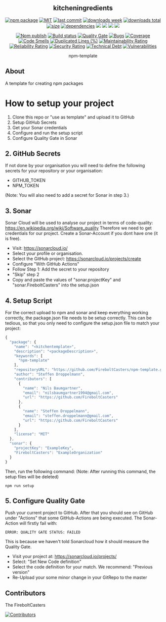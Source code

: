 <h2 align="center">
    kitcheningredients
</h2>

<p align="center">
  <a href="https://badge.fury.io/js/kitcheningredients.svg"><img src="https://badge.fury.io/js/kitcheningredients.svg" alt="npm package" /></a>
  <a href="https://img.shields.io/github/license/FireboltCasters/kitcheningredients"><img src="https://img.shields.io/github/license/FireboltCasters/kitcheningredients" alt="MIT" /></a>
  <a href="https://img.shields.io/github/last-commit/FireboltCasters/kitchentemplate?logo=git"><img src="https://img.shields.io/github/last-commit/FireboltCasters/kitchentemplate?logo=git" alt="last commit" /></a>
  <a href="https://www.npmjs.com/package/kitchentemplate"><img src="https://img.shields.io/npm/dm/kitchentemplate.svg" alt="downloads week" /></a>
  <a href="https://www.npmjs.com/package/kitchentemplate"><img src="https://img.shields.io/npm/dt/kitchentemplate.svg" alt="downloads total" /></a>
  <a href="https://github.com/FireboltCasters/kitchentemplate"><img src="https://shields.io/github/languages/code-size/FireboltCasters/kitchentemplate" alt="size" /></a>
  <a href="https://david-dm.org/FireboltCasters/kitchentemplate"><img src="https://david-dm.org/FireboltCasters/kitchentemplate/status.svg" alt="dependencies" /></a>
  <a href="https://app.fossa.com/projects/git%2Bgithub.com%2FFireboltCasters%2Fkitchentemplate?ref=badge_shield" alt="FOSSA Status"><img src="https://app.fossa.com/api/projects/git%2Bgithub.com%2FFireboltCasters%2Fkitchentemplate.svg?type=shield"/></a>
  <a href="https://github.com/google/gts" alt="Google TypeScript Style"><img src="https://img.shields.io/badge/code%20style-google-blueviolet.svg"/></a>
  <a href="https://shields.io/" alt="Google TypeScript Style"><img src="https://img.shields.io/badge/uses-TypeScript-blue.svg"/></a>
  <a href="https://github.com/marketplace/actions/lint-action"><img src="https://img.shields.io/badge/uses-Lint%20Action-blue.svg"/></a>
</p>

<p align="center">
  <a href="https://github.com/FireboltCasters/kitchentemplate/actions/workflows/npmPublish.yml"><img src="https://github.com/FireboltCasters/kitchentemplate/actions/workflows/npmPublish.yml/badge.svg" alt="Npm publish" /></a>
  <a href="https://github.com/FireboltCasters/kitchentemplate/actions/workflows/linter.yml"><img src="https://github.com/FireboltCasters/kitchentemplate/actions/workflows/linter.yml/badge.svg" alt="Build status" /></a>
  <a href="https://sonarcloud.io/dashboard?id=FireboltCasters_kitchentemplate"><img src="https://sonarcloud.io/api/project_badges/measure?project=FireboltCasters_kitchentemplate&metric=alert_status" alt="Quality Gate" /></a>
  <a href="https://sonarcloud.io/dashboard?id=FireboltCasters_kitchentemplate"><img src="https://sonarcloud.io/api/project_badges/measure?project=FireboltCasters_kitchentemplate&metric=bugs" alt="Bugs" /></a>
  <a href="https://sonarcloud.io/dashboard?id=FireboltCasters_kitchentemplate"><img src="https://sonarcloud.io/api/project_badges/measure?project=FireboltCasters_kitchentemplate&metric=coverage" alt="Coverage" /></a>
  <a href="https://sonarcloud.io/dashboard?id=FireboltCasters_kitchentemplate"><img src="https://sonarcloud.io/api/project_badges/measure?project=FireboltCasters_kitchentemplate&metric=code_smells" alt="Code Smells" /></a>
  <a href="https://sonarcloud.io/dashboard?id=FireboltCasters_kitchentemplate"><img src="https://sonarcloud.io/api/project_badges/measure?project=FireboltCasters_kitchentemplate&metric=duplicated_lines_density" alt="Duplicated Lines (%)" /></a>
  <a href="https://sonarcloud.io/dashboard?id=FireboltCasters_kitchentemplate"><img src="https://sonarcloud.io/api/project_badges/measure?project=FireboltCasters_kitchentemplate&metric=sqale_rating" alt="Maintainability Rating" /></a>
  <a href="https://sonarcloud.io/dashboard?id=FireboltCasters_kitchentemplate"><img src="https://sonarcloud.io/api/project_badges/measure?project=FireboltCasters_kitchentemplate&metric=reliability_rating" alt="Reliability Rating" /></a>
  <a href="https://sonarcloud.io/dashboard?id=FireboltCasters_kitchentemplate"><img src="https://sonarcloud.io/api/project_badges/measure?project=FireboltCasters_kitchentemplate&metric=security_rating" alt="Security Rating" /></a>
  <a href="https://sonarcloud.io/dashboard?id=FireboltCasters_kitchentemplate"><img src="https://sonarcloud.io/api/project_badges/measure?project=FireboltCasters_kitchentemplate&metric=sqale_index" alt="Technical Debt" /></a>
  <a href="https://sonarcloud.io/dashboard?id=FireboltCasters_kitchentemplate"><img src="https://sonarcloud.io/api/project_badges/measure?project=FireboltCasters_kitchentemplate&metric=vulnerabilities" alt="Vulnerabilities" /></a>
</p>

<p align="center">
    npm-template
</p>

## About

A template for creating npm packages

# How to setup your project

1. Clone this repo or "use as template" and upload it to GitHub
2. Setup GitHub Secrets
3. Get your Sonar credentials
4. Configure and run the setup script
5. Configure Quality Gate in Sonar

## 2. GitHub Secrets

If not done by your organisation you will need to define the following secrets for your repository or your organisation:

- GITHUB_TOKEN
- NPM_TOKEN

(Note: You will also need to add a secret for Sonar in step 3.)

## 3. Sonar

Sonar Cloud will be used to analyse our project in terms of code-quality: https://en.wikipedia.org/wiki/Software_quality
Therefore we need to get credentials for our project. Create a Sonar-Account if you dont have one (it is free).

- Visit: https://sonarcloud.io/
- Select your profile or organisation.
- Select the GitHub project: https://sonarcloud.io/projects/create
- Configure "With GitHub Actions"
- Follow Step 1: Add the secret to your repository
- "Skip" step 2
- Copy and paste the values of "sonar.projectKey" and "sonar.FireboltCasters" into the setup.json

## 4. Setup Script

For the correct upload to npm and sonar and keep everything working correctly, the package.json file needs to be setup correctly. This can be tedious, so that you only need to configure the setup.json file to match your project:

```javascript
{
  "package": {
    "name": "<kitchentemplate>",
    "description": "<packageDescription>",
    "keywords": [
      "npm-template"
    ],
    "repositoryURL": "https://github.com/FireboltCasters/npm-template.git",
    "author": "Steffen Droppelmann",
    "contributors": [
      {
        "name": "Nils Baumgartner",
        "email": "nilsbaumgartner1994@gmail.com",
        "url": "https://github.com/FireboltCasters"
      },
      {
        "name": "Steffen Droppelmann",
        "email": "steffen.droppelmann@gmail.com",
        "url": "https://github.com/FireboltCasters"
      }
    ],
    "license": "MIT"
  },
  "sonar": {
    "projectKey": "ExampleKey",
    "FireboltCasters": "ExampleOrganization"
  }
}
```

Then, run the following command:
(Note: After running this command, the setup files will be deleted)

```
npm run setup
```

## 5. Configure Quality Gate

Push your current project to GitHub. After that you should see on GitHub under "Actions" that some GitHub-Actions are being executed. The Sonar-Action will firstly fail with:

```
ERROR: QUALITY GATE STATUS: FAILED
```

This is because we haven't told Sonarcloud how it should measure the Quality Gate.

- Visit your project at: https://sonarcloud.io/projects/
- Select: "Set New Code definition"
- Select the code definition for your match. We recommend: "Previous version"
- Re-Upload your some minor change in your GitRepo to the master

## Contributors

The FireboltCasters

<a href="https://github.com/FireboltCasters/kitchentemplate"><img src="https://contrib.rocks/image?repo=FireboltCasters/kitchentemplate" alt="Contributors" /></a>
